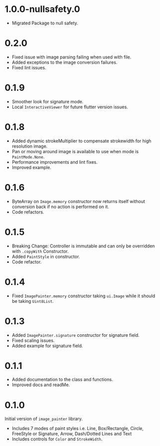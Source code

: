 # 1.0.0-nullsafety.0
- Migrated Package to null safety. 

# 0.2.0

- Fixed issue with image parsing failing when used with file. 
- Added exceptions to the image conversion failures.
- Fixed lint issues.

# 0.1.9

- Smoother look for signature mode.
- Local `InteractiveViewer` for future flutter version issues. 

# 0.1.8

- Added dynamic strokeMultiplier to compensate strokewidth for high resolution image.
- Pan or moving around image is available to use when mode is `PaintMode.None`. 
- Performance improvements and lint fixes. 
- Improved example. 

# 0.1.6

- ByteArray on `Image.memory` constructor now returns itself without conversion back if no action is performed on it.
- Code refactors.

# 0.1.5

- Breaking Change: Controller is immutable and can only be overridden with `.copyWith` Constructor.
- Added `PaintStyle` in constructor.
- Code refactor.

# 0.1.4

- Fixed `ImagePainter.memory` constructor taking `ui.Image` while it should be taking `Uint8List`. 

# 0.1.3

- Added `ImagePainter.signature` constructor for signature field. 
- Fixed scaling issues.
- Added example for signature field. 

# 0.1.1

- Added documentation to the class and functions.
- Improved docs and readMe.

# 0.1.0

Initial version of `image_painter` library.
 - Includes 7 modes of paint styles i.e. Line, Box/Rectangle, Circle, FreeStyle or Signature, Arrow, Dash/Dotted Lines and Text 
 - Includes controls for `Color` and `StrokeWidth`.